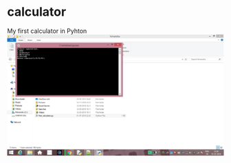 # calculator
My first calculator in Pyhton
![alt text](https://github.com/japstoor/calculator/blob/master/Untitled.jpg)
